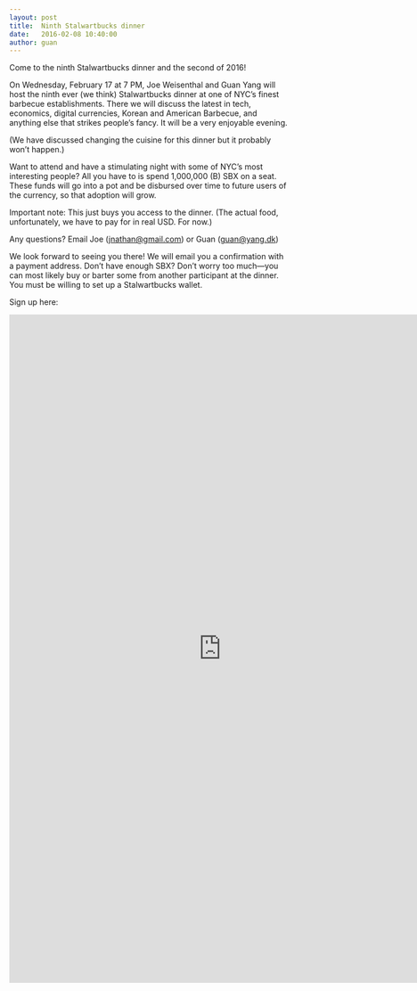 ```yaml
---
layout: post
title:  Ninth Stalwartbucks dinner
date:   2016-02-08 10:40:00
author: guan
---
```


Come to the ninth Stalwartbucks dinner and the second of 2016!

On Wednesday, February 17 at 7 PM, Joe Weisenthal and Guan Yang will host the ninth ever (we think) Stalwartbucks dinner at one of NYC’s finest barbecue establishments. There we will discuss the latest in tech, economics, digital currencies, Korean and American Barbecue, and anything else that strikes people’s fancy. It will be a very enjoyable evening.

(We have discussed changing the cuisine for this dinner but it probably won’t happen.)

Want to attend and have a stimulating night with some of NYC’s most interesting people? All you have to is spend 1,000,000 (B) SBX on a seat. These funds will go into a pot and be disbursed over time to future users of the currency, so that adoption will grow.

Important note: This just buys you access to the dinner. (The actual food, unfortunately, we have to pay for in real USD. For now.)

Any questions? Email Joe (jnathan@gmail.com) or Guan (guan@yang.dk)

We look forward to seeing you there! We will email you a confirmation with a payment address. Don’t have enough SBX? Don’t worry too much—you can most likely buy or barter some from another participant at the dinner. You must be willing to set up a Stalwartbucks wallet.

Sign up here:

<iframe src="https://docs.google.com/forms/d/1qatYlBsAJhSLEF60Uyan_R0RvAUvAmnPmwQiQHVzhS8/viewform?embedded=true" width="760" height="1200" frameborder="0" marginheight="0" marginwidth="0">Loading...</iframe>
